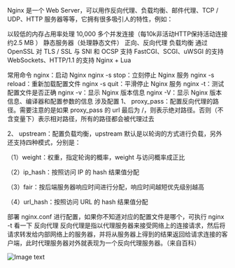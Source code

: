 Nginx 是一个 Web Server，可以用作反向代理、负载均衡、邮件代理、TCP / UDP、HTTP 服务器等等，它拥有很多吸引人的特性，例如：

以较低的内存占用率处理 10,000 多个并发连接（每10k非活动HTTP保持活动连接约2.5 MB ）
静态服务器（处理静态文件）
正向、反向代理
负载均衡
通过OpenSSL 对 TLS / SSL 与 SNI 和 OCSP 支持
FastCGI、SCGI、uWSGI 的支持
WebSockets、HTTP/1.1 的支持
Nginx + Lua

常用命令
nginx：启动 Nginx
nginx -s stop：立刻停止 Nginx 服务
nginx -s reload：重新加载配置文件
nginx -s quit：平滑停止 Nginx 服务
nginx -t：测试配置文件是否正确
nginx -v：显示 Nginx 版本信息
nginx -V：显示 Nginx 版本信息、编译器和配置参数的信息
涉及配置
1、 proxy_pass：配置反向代理的路径。需要注意的是如果 proxy_pass 的 url 最后为
/，则表示绝对路径。否则（不含变量下）表示相对路径，所有的路径都会被代理过去

2、 upstream：配置负载均衡，upstream 默认是以轮询的方式进行负载，另外还支持四种模式，分别是：

（1）weight：权重，指定轮询的概率，weight 与访问概率成正比

（2）ip_hash：按照访问 IP 的 hash 结果值分配

（3）fair：按后端服务器响应时间进行分配，响应时间越短优先级别越高

（4）url_hash：按照访问 URL 的 hash 结果值分配

部署
nginx.conf 进行配置，如果你不知道对应的配置文件是哪个，可执行 nginx -t 看一下
反向代理
反向代理是指以代理服务器来接受网络上的连接请求，然后将请求转发给内部网络上的服务器，并将从服务器上得到的结果返回给请求连接的客户端，此时代理服务器对外就表现为一个反向代理服务器。（来自百科）

![Image text](https://github.com/gyb333/practicego/middleware/Nginx/images/articlex.png)
